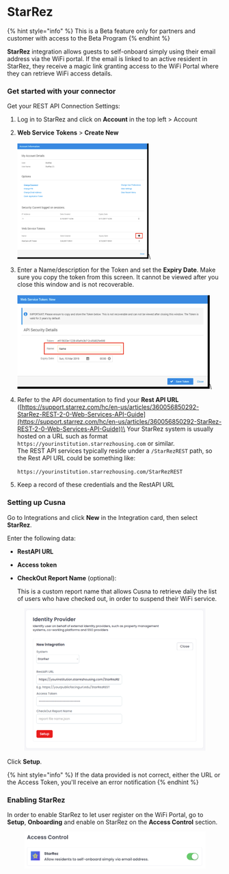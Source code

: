 # StarRez

{% hint style="info" %}
This is a Beta feature only for partners and customer with access to the Beta Program
{% endhint %}

**StarRez** integration allows guests to self-onboard simply using their email address via the WiFi portal. If the email is linked to an active resident in StarRez, they receive a magic link granting access to the WiFi Portal where they can retrieve WiFi access details.

### Get started with your connector <a href="#get-started-with-your-connector" id="get-started-with-your-connector"></a>

Get your REST API Connection Settings:

1. Log in to StarRez and click on **Account** in the top left > Account
2. **Web Service** **Tokens** > **Create New**\
   \
   ![](<../../.gitbook/assets/image (1) (1) (1).png>)\

3. Enter a Name/description for the Token and set the **Expiry Date**. Make sure you copy the token from this screen. It cannot be viewed after you close this window and is not recoverable. \
   \
   ![](<../../.gitbook/assets/image (3).png>)\

4.  Refer to the API documentation to find your **Rest API URL** ([https://support.starrez.com/hc/en-us/articles/360056850292-StarRez-REST-2-0-Web-Services-API-Guide](https://support.starrez.com/hc/en-us/articles/360056850292-StarRez-REST-2-0-Web-Services-API-Guide))\
    Your StarRez system is usually hosted on a URL such as  format `https://yourinstitution.starrezhousing.com` or similar.\
    The REST API services typically reside under a `/StarRezREST` path, so the Rest API URL could be something like:

    `https://yourinstitution.starrezhousing.com/StarRezREST`


5. Keep a record of these credentials and the RestAPI URL



### Setting up Cusna

Go to Integrations and click **New** in the Integration card, then select **StarRez**.

Enter the following data:

* **RestAPI URL**
* **Access token**
*   **CheckOut Report Name** (optional):

    This is a custom report name that allows Cusna to retrieve daily the list of users who have checked out, in order to suspend their WiFi service.



<figure><img src="../../.gitbook/assets/image (374).png" alt=""><figcaption></figcaption></figure>

Click **Setup**.

{% hint style="info" %}
If the data provided is not correct, either the URL or the Access Token, you'll receive an error notification
{% endhint %}



### Enabling StarRez

In order to enable StarRez to let user register on the WiFi Portal, go to **Setup**, **Onboarding** and  enable on StarRez on the **Access Control** section.

<figure><img src="../../.gitbook/assets/image (373).png" alt=""><figcaption></figcaption></figure>
